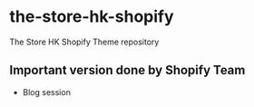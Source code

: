 # the-store-hk-shopify
The Store HK Shopify Theme repository

## Important version **done by Shopify Team**
* Blog session
